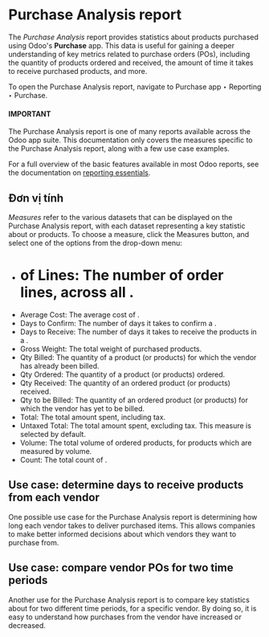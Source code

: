 # Purchase Analysis report

The *Purchase Analysis* report provides statistics about products purchased using Odoo's
**Purchase** app. This data is useful for gaining a deeper understanding of key metrics related to
purchase orders (POs), including the quantity of products ordered and received, the amount of time
it takes to receive purchased products, and more.

To open the Purchase Analysis report, navigate to Purchase app ‣ Reporting ‣
Purchase.

#### IMPORTANT
The Purchase Analysis report is one of many reports available across the Odoo app
suite. This documentation only covers the measures specific to the Purchase Analysis
report, along with a few use case examples.

For a full overview of the basic features available in most Odoo reports, see the documentation
on [reporting essentials](applications/essentials/reporting.md).

## Đơn vị tính

*Measures* refer to the various datasets that can be displayed on the Purchase Analysis
report, with each dataset representing a key statistic about  or products. To choose a measure,
click the Measures <i class="fa fa-caret-down"></i> button, and select one of the options from the
drop-down menu:

- # of Lines: The number of  order lines, across all .
- Average Cost: The average cost of .
- Days to Confirm: The number of days it takes to confirm a .
- Days to Receive: The number of days it takes to receive the products in a .
- Gross Weight: The total weight of purchased products.
- Qty Billed: The quantity of a product (or products) for which the vendor has already
  been billed.
- Qty Ordered: The quantity of a product (or products) ordered.
- Qty Received: The quantity of an ordered product (or products) received.
- Qty to be Billed: The quantity of an ordered product (or products) for which the
  vendor has yet to be billed.
- Total: The total amount spent, including tax.
- Untaxed Total: The total amount spent, excluding tax. This measure is selected by
  default.
- Volume: The total volume of ordered products, for products which are measured by
  volume.
- Count: The total count of .

<a id="purchase-purchase-analysis-example"></a>

## Use case: determine days to receive products from each vendor

One possible use case for the Purchase Analysis report is determining how long each
vendor takes to deliver purchased items. This allows companies to make better informed decisions
about which vendors they want to purchase from.

## Use case: compare vendor POs for two time periods

Another use for the Purchase Analysis report is to compare key statistics about 
for two different time periods, for a specific vendor. By doing so, it is easy to understand how
purchases from the vendor have increased or decreased.
